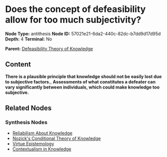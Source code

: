 # Does the concept of defeasibility allow for too much subjectivity?

**Node Type:** antithesis
**Node ID:** 57021e21-6da2-440c-82dc-b7dd9d17d95d
**Depth:** 4
**Terminal:** No

**Parent:** [Defeasibility Theory of Knowledge](defeasibility-theory-of-knowledge-synthesis-9076844c-1dd6-42a9-ade6-2bd5fa8fa542.md)

## Content

**There is a plausible principle that knowledge should not be easily lost due to subjective factors.**, **Assessments of what constitutes a defeater can vary significantly between individuals, which could make knowledge too subjective.**

## Related Nodes

### Synthesis Nodes

- [Reliabilism About Knowledge](reliabilism-about-knowledge-synthesis-8288eae6-5e9b-4189-9fd8-907a870d7e4e.md)
- [Nozick's Conditional Theory of Knowledge](nozicks-conditional-theory-of-knowledge-synthesis-102cb1cd-f974-4e85-af9e-9e6871769dac.md)
- [Virtue Epistemology](virtue-epistemology-synthesis-4dc9b3a1-7611-4924-b242-5710d4231f3d.md)
- [Contextualism in Knowledge](contextualism-in-knowledge-synthesis-49155b06-f74b-49a6-beb4-9b5d8f3ca038.md)
